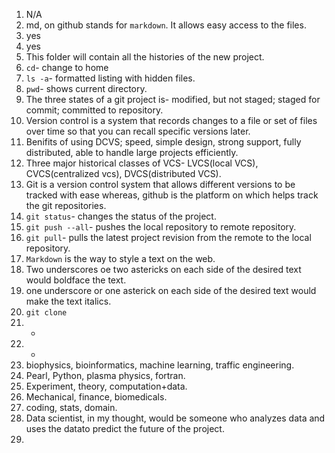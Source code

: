 1. N/A  
2. md, on github stands for `markdown`. It allows easy access to the files.  
3. yes  
4. yes  
5. This folder will contain all the histories of the new project.  
6. `cd`- change to home  
7. `ls -a`- formatted listing with hidden files.  
8. `pwd`- shows current directory.  
9. The three states of a git project is- modified, but not staged; staged for commit; committed to repository.  
10. Version control is a system that records changes to a file or set of files over time so that you can recall specific versions later.  
11. Benifits of using DCVS; speed, simple design, strong support, fully distributed, able to handle large projects efficiently.  
12. Three major historical classes of VCS- LVCS(local VCS), CVCS(centralized vcs), DVCS(distributed VCS).  
13. Git is a version control system that allows different versions to be tracked with ease whereas, github is the platform on which helps track the git repositories.   
14. `git status`- changes the status of the project.  
15. `git push --all`- pushes the local repository to remote repository.  
16. `git pull`- pulls the latest project revision from the remote to the local repository.  
17. `Markdown` is the way to style a text on the web.  
18. Two underscores oe two astericks on each side of the desired text would boldface the text.  
19. one underscore or one asterick on each side of the desired text would make the text italics.  
20. `git clone`  
21. -  
22. -  
23. biophysics, bioinformatics, machine learning, traffic engineering.
24. Pearl, Python, plasma physics, fortran.  
25. Experiment, theory, computation+data.  
26. Mechanical, finance, biomedicals.  
27. coding, stats, domain.
28.  Data scientist, in my thought, would be someone who analyzes data and uses the datato predict the future of the project.
29.  

